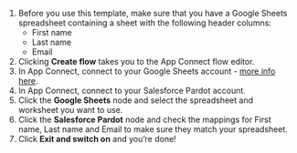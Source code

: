 1. Before you use this template, make sure that you have a Google Sheets spreadsheet containing a sheet with the following header columns:
    * First name
    * Last name
    * Email
1. Clicking **Create flow** takes you to the App Connect flow editor.
1. In App Connect, connect to your Google Sheets account - [more info here](https://developer.ibm.com/integration/docs/app-connect/how-to-guides-for-apps/use-ibm-app-connect-google-sheets/). 
1. In App Connect, connect to your Salesforce Pardot account.  
1. Click the **Google Sheets** node and select the spreadsheet and worksheet you want to use.
1. Click the **Salesforce Pardot** node and check the mappings for First name, Last name and Email to make sure they match your spreadsheet.
1. Click **Exit and switch on** and you’re done!
